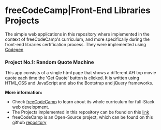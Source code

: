 # freeCodeCamp|Front-End Libraries Projects
The simple web applications in this repository where implemented in the context of freeCodeCamp's curriculum, and more specifically during the front-end libraries certification process. They were implemented using [Codepen](https://codepen.io)


### Project No.1: Random Quote Machine
This app consists of a single html page that shows a different AFI top movie quote each time the 'Get Quote' button is clicked. It is written using HTML,CSS and JavaScript and also the Bootstrap and jQuery frameworks.

**More information:**
* Check [freeCodeCamp](https://www.freecodecamp.org) to learn about its whole curriculum for full-Stack web development.
* The Projects implemented in this repository can be found on this [link](https://learn.freecodecamp.org/front-end-libraries/front-end-libraries-projects)
* freeCodeCamp is an Open-Source project, which can be found on this github [repository](https://github.com/freeCodeCamp/freeCodeCamp)
